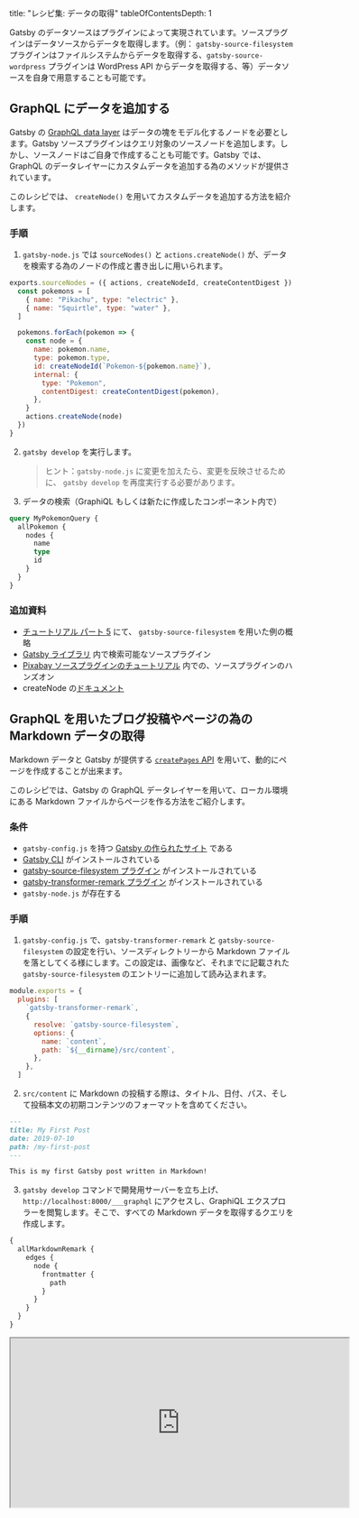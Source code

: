 
title: "レシピ集: データの取得"
tableOfContentsDepth: 1

Gatsby のデータソースはプラグインによって実現されています。ソースプラグインはデータソースからデータを取得します。（例： `gatsby-source-filesystem` プラグインはファイルシステムからデータを取得する、`gatsby-source-wordpress` プラグインは WordPress API からデータを取得する、等）データソースを自身で用意することも可能です。

## GraphQL にデータを追加する

Gatsby の [GraphQL data layer](/docs/querying-with-graphql/) はデータの塊をモデル化するノードを必要とします。Gatsby ソースプラグインはクエリ対象のソースノードを追加します。しかし、ソースノードはご自身で作成することも可能です。Gatsby では、GraphQL のデータレイヤーにカスタムデータを追加する為のメソッドが提供されています。

このレシピでは、 `createNode()` を用いてカスタムデータを追加する方法を紹介します。

### 手順

1. `gatsby-node.js` では `sourceNodes()` と `actions.createNode()` が、データを検索する為のノードの作成と書き出しに用いられます。

```javascript:title=gatsby-node.js
exports.sourceNodes = ({ actions, createNodeId, createContentDigest }) => {
  const pokemons = [
    { name: "Pikachu", type: "electric" },
    { name: "Squirtle", type: "water" },
  ]

  pokemons.forEach(pokemon => {
    const node = {
      name: pokemon.name,
      type: pokemon.type,
      id: createNodeId(`Pokemon-${pokemon.name}`),
      internal: {
        type: "Pokemon",
        contentDigest: createContentDigest(pokemon),
      },
    }
    actions.createNode(node)
  })
}
```

2. `gatsby develop` を実行します。

   > ヒント：`gatsby-node.js` に変更を加えたら、変更を反映させるために、 `gatsby develop` を再度実行する必要があります。

3. データの検索（GraphiQL もしくは新たに作成したコンポーネント内で）

```graphql
query MyPokemonQuery {
  allPokemon {
    nodes {
      name
      type
      id
    }
  }
}
```

### 追加資料

- [チュートリアル パート 5](/tutorial/part-five/#source-plugins) にて、 `gatsby-source-filesystem` を用いた例の概略
- [Gatsby ライブラリ](/plugins/?=source) 内で検索可能なソースプラグイン
- [Pixabay ソースプラグインのチュートリアル](/docs/pixabay-source-plugin-tutorial/) 内での、ソースプラグインのハンズオン
- createNode の[ドキュメント](/docs/actions/#createNode)

## GraphQL を用いたブログ投稿やページの為の Markdown データの取得

Markdown データと Gatsby が提供する [`createPages` API](/docs/actions/#createPage) を用いて、動的にページを作成することが出来ます。

このレシピでは、Gatsby の GraphQL データレイヤーを用いて、ローカル環境にある Markdown ファイルからページを作る方法をご紹介します。

### 条件

- `gatsby-config.js` を持つ [Gatsby の作られたサイト](/docs/quick-start) である
- [Gatsby CLI](/docs/gatsby-cli) がインストールされている
- [gatsby-source-filesystem プラグイン](/packages/gatsby-source-filesystem) がインストールされている
- [gatsby-transformer-remark プラグイン](/packages/gatsby-transformer-remark) がインストールされている
- `gatsby-node.js` が存在する

### 手順

1. `gatsby-config.js` で、`gatsby-transformer-remark` と `gatsby-source-filesystem` の設定を行い、ソースディレクトリーから Markdown ファイルを落としてくる様にします。この設定は、画像など、それまでに記載された `gatsby-source-filesystem` のエントリーに追加して読み込まれます。

```js:title=gatsby-config.js
module.exports = {
  plugins: [
    `gatsby-transformer-remark`,
    {
      resolve: `gatsby-source-filesystem`,
      options: {
        name: `content`,
        path: `${__dirname}/src/content`,
      },
    },
  ]
```

2. `src/content` に Markdown の投稿する際は、タイトル、日付、パス、そして投稿本文の初期コンテンツのフォーマットを含めてください。

```markdown:title=src/content/my-first-post.md
---
title: My First Post
date: 2019-07-10
path: /my-first-post
---

This is my first Gatsby post written in Markdown!
```

3. `gatsby develop` コマンドで開発用サーバーを立ち上げ、`http://localhost:8000/___graphql` にアクセスし、GraphiQL エクスプロラーを閲覧します。そこで、すべての Markdown データを取得するクエリを作成します。

```graphql
{
  allMarkdownRemark {
    edges {
      node {
        frontmatter {
          path
        }
      }
    }
  }
}
```

<iframe
  title="Query for all markdown"
  src="https://q4xpb.sse.codesandbox.io/___graphql?explorerIsOpen=false&query=%7B%0A%20%20allMarkdownRemark%20%7B%0A%20%20%20%20edges%20%7B%0A%20%20%20%20%20%20node%20%7B%0A%20%20%20%20%20%20%20%20frontmatter%20%7B%0A%20%20%20%20%20%20%20%20%20%20path%0A%20%20%20%20%20%20%20%20%7D%0A%20%20%20%20%20%20%7D%0A%20%20%20%20%7D%0A%20%20%7D%0A%7D"
  width="600"
  height="300"
/>

4. `gatsby-node.js` への GraphQL クエリをコピーして結果をループすることにより、ビルド時に Markdown 投稿からページを作成する JavaScript のコードを追加します。

```js:title=gatsby-node.js
const path = require(`path`)

exports.createPages = async ({ actions, graphql }) => {
  const { createPage } = actions

  const result = await graphql(`
    {
      allMarkdownRemark {
        edges {
          node {
            frontmatter {
              path
            }
          }
        }
      }
    }
  `)
  if (result.errors) {
    console.error(result.errors)
  }

  result.data.allMarkdownRemark.edges.forEach(({ node }) => {
    createPage({
      path: node.frontmatter.path,
      component: path.resolve(`src/templates/post.js`),
    })
  })
}
```

5. ビルド時に、Markdown コンテンツから動的にページを生成するための GraphQL クエリを含む投稿テンプレートを `src/templates` に追加します。

```jsx:title=src/templates/post.js
import React from "react"
import { graphql } from "gatsby"

export default function Template({ data }) {
  const { markdownRemark } = data // data.markdownRemark holds your post data
  const { frontmatter, html } = markdownRemark
  return (
    <div className="blog-post">
      <h1>{frontmatter.title}</h1>
      <h2>{frontmatter.date}</h2>
      <div
        className="blog-post-content"
        dangerouslySetInnerHTML={{ __html: html }}
      />
    </div>
  )
}

export const pageQuery = graphql`
  query($path: String!) {
    markdownRemark(frontmatter: { path: { eq: $path } }) {
      html
      frontmatter {
        date(formatString: "MMMM DD, YYYY")
        path
        title
      }
    }
  }
`
```

6. `gatsby develop` コマンドを実行して、開発サーバーを再起動します。投稿は `http://localhost:8000/my-first-post` で閲覧できます。

### 追加資料

- [チュートリアル：データからページをプログラムで作成する](/tutorial/part-seven/)
- [ページの作成と編集](/docs/creating-and-modifying-pages/)
- [マークダウンのページを追加](/docs/adding-markdown-pages/)
- [プログラムでデータからページを作成する方法](/docs/programmatically-create-pages-from-data/)
- このレシピの[参考リポジトリ](https://github.com/gatsbyjs/gatsby/tree/master/examples/recipe-sourcing-markdown)

## WordPress のデータを扱う

### 条件

- `gatsby-config.js` と `gatsby-node.js` が存在する [Gatsby サイト](/docs/quick-start/)であること
- WordPress インスタンスであること（自分でホスティングしているもの、Wordpress.com 上で展開しているもののどちらでも）

### 手順

1. 次のコマンドを実行して、 `gatsby-source-wordpress` プラグインをインストール

```shell
npm install gatsby-source-wordpress --save
```

2. プラグインの設定の為に、 `gatsby-config.js` に次にコードを追記

```javascript:title=gatsby-config.js
module.exports = {
  ...
  plugins: [
    {
      resolve: `gatsby-source-wordpress`,
      options: {
        // baseUrl will need to be updated with your WordPress source
        baseUrl: `wpexample.com`,
        protocol: `https`,
        // is it hosted on wordpress.com, or self-hosted?
        hostingWPCOM: false,
        // does your site use the Advanced Custom Fields Plugin?
        useACF: false
      }
    },
  ]
}
```

> **ヒント：** プラグインの設定については、 [`gatsby-source-wordpress` プラグインの Docs](/packages/gatsby-source-wordpress/?=wordpre#how-to-use) を参考にしてください

3. 次のコードを含むテンプレートコンポーネントを `src/templates/post.js` に作成します

```jsx:title=post.js
import React, { Component } from "react"
import { graphql } from "gatsby"
import PropTypes from "prop-types"

class Post extends Component {
  render() {
    const post = this.props.data.wordpressPost

    return (
      <>
        <h1>{post.title}</h1>
        <div dangerouslySetInnerHTML={{ __html: post.content }} />
      </>
    )
  }
}

Post.propTypes = {
  data: PropTypes.object.isRequired,
  edges: PropTypes.array,
}

export default Post

export const pageQuery = graphql`
  query($id: String!) {
    wordpressPost(id: { eq: $id }) {
      title
      content
    }
  }
`
```

4. `gatsby-node.js` に次のサンプルコードを貼り付けて、 WordPress の投稿の為のページを動的に作成します：

```javascript:title=gatsby-node.js
const path = require(`path`)
const { slash } = require(`gatsby-core-utils`)

exports.createPages = async ({ graphql, actions }) => {
  const { createPage } = actions

  // query content for WordPress posts
  const result = await graphql(`
    query {
      allWordpressPost {
        edges {
          node {
            id
            slug
          }
        }
      }
    }
  `)

  const postTemplate = path.resolve(`./src/templates/post.js`)
  result.data.allWordpressPost.edges.forEach(edge => {
    createPage({
      // `path` will be the url for the page
      path: edge.node.slug,
      // specify the component template of your choice
      component: slash(postTemplate),
      // In the ^template's GraphQL query, 'id' will be available
      // as a GraphQL variable to query for this posts's data.
      context: {
        id: edge.node.id,
      },
    })
  })
}
```

5. `gatsby-develop` を実行して、新しく生成されたページを閲覧しにいきます

6. `http://localhost:8000/__graphql` で `GraphiQL IDE` を表示して、 Docs や `allWordpressPosts` に対するクエリーフィールドの監視をするエクスプローラーを開きます。

上記 `gatsby-node.js` で作成された動的ページには、特定の投稿に移動する為の一意のパスがあり、投稿用のテンプレートコンポーネントと WordPress 投稿コンテンツのソースとなるサンプル GraphQL クエリを使用します。

### 追加資料

- [Getting Started with WordPress and Gatsby](/blog/2019-04-26-how-to-build-a-blog-with-wordpress-and-gatsby-part-1/)
- [WordPress のデータを利用する](/docs/sourcing-from-wordpress/) へ進む
- [データを利用する例](https://github.com/gatsbyjs/gatsby/tree/master/examples/using-wordpress)

## Sourcing data from Contentful

### 条件

- [Gatsby サイト](/docs/quick-start/) であること
- [Contentful アカウント](https://www.contentful.com/) をもっていること
- [Contentful CLI](https://www.npmjs.com/package/contentful-cli) がインストールされていること

### 手順

1. まず、 Contentful CLI を使って Contentful にログインしてください。アカウントを持っていない場合にアカウントを作成するのに役立ちます。

```shell
contentful login
```

1. Contentful Space や Space ID を持っている場合には、ステップ 2 と 3 はスキップできます。まだ Contentful Space を作成していない場合には、新しく作成してください。コマンドの最後で割り振られた Space ID は保存してください。

注意：新しいアカウントの場合、デフォルトのオンボーディング Space は上書きされます。詳しくは [spaces included with your account](https://app.contentful.com/account/profile/space_memberships) を見てください。

```shell
contentful space create --name 'Gatsby example'
```

1. `<space ID>` の代わりに、前のコマンドから返された新しい Space ID を使用して、サンプルのブログコンテンツで新しい Space を作成（seed）します。

```shell
contentful space seed -s '<space ID>' -t blog
```

例えば、 Space ID は右のように配置します： `contentful space seed -s '22fzx88spbp7' -t blog`

1. Space への新しいアクセストークンを作成します。このトークンは記憶してください。Step 6 で必要になります。

```shell
contentful space accesstoken create -s '<space ID>' --name 'Example token'
```

1. あなたの Gatsby サイトに `gatsby-source-contentful` プラグインをインストールします：

```shell
npm install --save gatsby-source-contentful
```

1. `gatsby-config.js` を編集して、`gatsby-source-contentful` を `plugins` の配列に追加して、プラグインを有効化します。セキュリティー為に、Space ID やトークンの管理には[環境変数](/docs/environment-variables/)を用いることを強く検討してみてください。

```javascript:title=gatsby-config.js
plugins: [
   // add to array along with any other installed plugins
   // highlight-start
   {


    resolve: `gatsby-source-contentful`,
    options: {
      spaceId: `<space ID>`, // or process.env.CONTENTFUL_SPACE_ID
      accessToken: `<access token>`, // or process.env.CONTENTFUL_TOKEN
    },
  },
  // highlight-end
],
```

7. `gatsby develop` を実行し、サイトのコンパイルが成功したことを確認してください。


8. `http://localhost:8000/___graphql` にアクセスして、[GraphiQL editor](/docs/introducing-graphiql/) を使い、データを検索してください。Contentful プラグインによって、あなたのサイトに、あなたの Contentful ウェブサイトのすべての Content タイプを含む新しいノードタイプがいくつか追加されます。"Blog Post" という Content タイプを持つあなたの Example Space は、GraphQL に `allContentfulBlogPost` ノードタイプを作成します。

![the graphql interface, with a sample query outlined below](../images/recipe-sourcing-contentful-graphql.png)

Contentful からブログ投稿の titles に対してクエリを投げる場合には、次の GraphQL クエリを使用してください：

```graphql
{
  allContentfulBlogPost {
    edges {
      node {
        title
      }
    }
  }
}
```

Contentful ノードは `createdAt` や `node_locale` の様ないくつかのメタフィールドも含みます。

9. ブログの投稿へのリンクのリストを表示するには、`/src/pages/blog.js` を作成してください。このページでは、すべての投稿が更新日順に表示されます。

```jsx:title=src/pages/blog.js
import React from "react"
import { graphql, Link } from "gatsby"

const BlogPage = ({ data }) => (
  <div>
    <h1>Blog</h1>
    <ul>
      {data.allContentfulBlogPost.edges.map(({ node, index }) => (
        <li key={index}>
          <Link to={`/blog/${node.slug}`}>{node.title}</Link>
        </li>
      ))}
    </ul>
  </div>
)

export default BlogPage

export const query = graphql`
  {
    allContentfulBlogPost(sort: { fields: [updatedAt] }) {
      edges {
        node {
          title
          slug
        }
      }
    }
  }
`
```

投稿詳細ページを含む Contentful サイト構築を続けるには、他の [Gatsby docs](/docs/sourcing-from-contentful/) と下記の追加資料をチェックしてみてください。

### 追加資料

- [Building a Site with React and Contentful](/blog/2018-1-25-building-a-site-with-react-and-contentful/)
- [Contentful のデータ利用についてもっと見る](/docs/sourcing-from-contentful/)
- [Contentful ソースプラグイン](/packages/gatsby-source-contentful/)
- [Long-text field types returned as objects](/packages/gatsby-source-contentful/#a-note-about-longtext-fields)
- [このレシピの例](https://github.com/gatsbyjs/gatsby/tree/master/examples/recipe-sourcing-contentful)

## 外部ソースからデータを読み込み、GraphQL を使わずページを作成する

[GraphQL の利用を検討すべき理由はいくつかありますが](/docs/why-gatsby-uses-graphql/)、ページ内にデータを内包させる為に、必ずしも GraphQL データレイヤーを用いる必要はありません。GraphQL とソース プラグインを経由せず、 `createPages` API を利用して、まだ構築されていないデータを直接 Gatsby サイトに読み込むことができます。

このレシピでは、[PokéAPI’s REST endpoints](https://www.pokeapi.co/) からデータを取得して動的にページを作成していきます。[完全な例](https://github.com/jlengstorf/gatsby-with-unstructured-data/) は Github にあります。

### 条件

- `gatsby-node.js` を持つ Gatsby サイトであること
- [Gatsby CLI](/docs/gatsby-cli) がインストールされていること
- npm から [axios](https://www.npmjs.com/package/axios) がインストールされていること

### 手順

1. `gatsby-node.js` で、PokéAPI からデータを取得する JavaScript コードを追加して、プログラムでインデックスページを作成します：

```js:title=gatsby-node.js
const axios = require("axios")

const get = endpoint => axios.get(`https://pokeapi.co/api/v2${endpoint}`)

const getPokemonData = names =>
  Promise.all(
    names.map(async name => {
      const { data: pokemon } = await get(`/pokemon/${name}`)
      return { ...pokemon }
    })
  )
exports.createPages = async ({ actions: { createPage } }) => {
  const allPokemon = await getPokemonData(["pikachu", "charizard", "squirtle"])

  // Create a page that lists Pokémon.
  createPage({
    path: `/`,
    component: require.resolve("./src/templates/all-pokemon.js"),
    context: { allPokemon },
  })
}
```

2. ホームページに Pokémon を表示させるテンプレートを作成します：

```jsx:title=src/templates/all-pokemon.js
import React from "react"

export default ({ pageContext: { allPokemon } }) => (
  <div>
    <h1>Behold, the Pokémon!</h1>
    <ul>
      {allPokemon.map(pokemon => (
        <li key={pokemon.id}>
          <img src={pokemon.sprites.front_default} alt={pokemon.name} />
          <p>{pokemon.name}</p>
        </li>
      ))}
    </ul>
  </div>
)
```

1. `gatsby develop` を実行して、データを取得、ページの構築、開発用サーバーを立ち上げます。
2. ホームページをブラウザーで閲覧します：`http://localhost:8000`

### 追加資料

- [Full Pokemon data repo](https://github.com/jlengstorf/gatsby-with-unstructured-data/)
- 非構造化データの利用についてもっと知るには、[Using Gatsby without GraphQL](/docs/using-gatsby-without-graphql/) をみてください
- より複雑な Gatsby サイトの為に、いつ、どのように[GraphQL でデータを検索するか](/docs/querying-with-graphql/)

## Drupal からコンテンツを読み込む

### 条件

- [Gatsby サイト](/docs/quick-start) であること
- [Drupal](http://drupal.org) サイトであること
- Drupal サイトに [JSON:API module](https://www.drupal.org/project/jsonapi) がインストールされていて使用可能であること

### 手順

1. `gatsby-source-drupal` をインストールしてください。

```shell
npm install --save gatsby-source-drupal
```

1. `gatsby-config.js` を編集し、プラグインを有効化してください。

```javascript:title=gatsby-config.js
module.exports = {
  plugins: [
    {
      resolve: `gatsby-source-drupal`,
      options: {
        baseUrl: `https://your-website/`,
        apiBase: `api`, // optional, defaults to `jsonapi`
      },
    },
  ],
}
```

3. コマンドを実行し、開発用サーバーを立ち上げて、`http://localhost:8000/___graphql` で GraphiQL エクスプローラーを開いてください。Explorer タブの下に、Drupal ブロックの場合は `allBlockBlock` 、Drupal サイトのすべてのコンテンツタイプの場合は新しいノードタイプが表示されます。例えば、もし「ページ」コンテンツタイプがある場合では、`allNodePage` として使用可能になります。すべての「ページ」ノードの title と body を検索するには、次のようなクエリを使用します：

```graphql
{
  allNodePage {
    edges {
      node {
        title
        body {
          value
        }
      }
    }
  }
}
```

4. Drupal データを使うには、Gatsby サイトの `src/pages/drupal.js` に新しいページを作成してください。このページには、すべての Drupal「ページ」ノードがリスト表示されます。

**注意：** 正確な GraphQL スキーマは、Drupal インスタンスの構造に依存します。

```jsx:title=src/pages/drupal.js
import React from "react"
import { graphql } from "gatsby"

const DrupalPage = ({ data }) => (
  <div>
    <h1>Drupal pages</h1>
    <ul>
    {data.allNodePage.edges.map(({ node, index }) => (
      <li key={index}>
        <h2>{node.title}</h2>
        <div>
          {node.body.value}
        </div>
      </li>
    ))}
   </ul>
  </div>
)

export default DrupalPage

export const query = graphql`
  {
  allNodePage {
    edges {
      node {
        title
        body {
          value
        }
      }
    }
  }
}
```

1. 開発用サーバーを起動すると、`http://localhost:8000/drupal` に訪問することで新しいページを閲覧できます。

### 追加資料

- [Using Decoupled Drupal with Gatsby](/blog/2018-08-13-using-decoupled-drupal-with-gatsby/)
- [Drupal のデータ利用についてもっと見る](/docs/sourcing-from-drupal)
- [チュートリアル：プログラムでデータからページを生成する](/tutorial/part-seven/)
